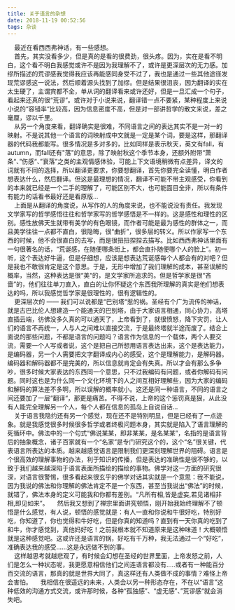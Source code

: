 ```yaml
---
title: 关于语言的杂想
date: 2018-11-19 00:52:56
tags: 杂谈
---
```

&nbsp;&nbsp;&nbsp;&nbsp;最近在看西西弗神话，有一些感想。  
&nbsp;&nbsp;&nbsp;&nbsp;首先，其实没看多少，但是真的是看的很费劲，很头疼。因为，实在是看不明白，这个看不明白我感觉或许不是因为我理解不了，或许是更深层次的无力感。加缪所描述的荒谬感我觉得我应该再能感同身受不过了，我也是通过一些其他途径发现荒谬感这一说法，然后顺着源头找到了加缪。但是结果很沮丧，因为翻译的实在太生硬了，主谓宾都不全，单从词的翻译看来或许还好，但是一旦汇成一个句子，看起来还真的很“荒谬”。或许对于小说来说，翻译错一点不要紧，某种程度上来说小说的“容错率“比较高，因为信息密度不高，但是对一部讲哲学的散文来说，差之毫厘，谬以千里。  
&nbsp;&nbsp;&nbsp;&nbsp;从另一个角度来看，翻译确实是很难，不同语言之间的表达其实不是一对一的映射。不是说其他一个语言的词映射成中文就是一定是某个词，要是这样，那翻译器的代码我都能写。很多情况是多对多的，比如同样是表示秋天，英文有fall，有autumn，而fall还有"落"的意思，除了映射秋这个季节本身，还额外附带“萧条“、”伤感“、”衰落”之类的主观情感体验，可能上下文语境稍微有点差异，译文的词就有不同的选择，所以翻译更要求，你要想翻译，首先你要完全读懂，明白作者想表达什么，然后翻译。但这是最理想的情况，翻译不可能不带主观感受，你看到的本来就已经是一个二手的理解了，可能区别不大，也可能面目全非，所以有条件有能力的话看书最好还是看原版...  
&nbsp;&nbsp;&nbsp;&nbsp;上面是从翻译的角度说，从写作的人的角度来说，也不能说没有责任。我发现文学家写的哲学感悟往往和哲学家写的哲学感悟是不一样的。这是感性和理性的区别。感性放佛天生就带有美学的有色眼镜，而作者可能是最为感性的群体之一，而且美学往往一点都不直白，很隐晦，很“曲折”，很多层的转义。所以作家写一个东西的时候，他不会很直白的去写，而是很扭扭捏捏去描写。比如西西弗神话里面有一句很著名的话，“荒诞感，在随便哪条街上，都会直扑随便哪个人的脸上”。初一听，这个表达好牛逼，但是仔细想，应该是想表达荒诞感每个人都会有的对吧？但是我也不敢很肯定是这个意思。于是，无形中增加了我们理解的成本，甚至误解的概率，当然，这种表达是很“美“的，是文学家所追求的。但是哲学家是很“吝啬”的，他们往往单刀直入，直白的让你怀疑这个东西我所理解的真实是他们想表达的吗，所以我感觉哲学家是很理性的，很有逻辑性的。  
&nbsp;&nbsp;&nbsp;&nbsp;更深层次的 —— 我们可以说都是“巴别塔“惹的祸。圣经有个广为流传的神话，就是古巴比伦人想建造一个能通天的巴别塔，由于大家语言相通，同心协力，高塔直插云端，彷佛没多久真的可以通天了，上帝看到了，就很愤怒，降下灾罚，让人们的语言不再统一，人与人之间难以直接交流，于是最终塔就半途而废了。结合上面说的那些问题，不都是语言的问题吗？语言作为信息的一个载体，两个人要交流，需要一个人写或者说，这个是把自己所想用语言表达出来，这个是表达能力，是编码器，另一个人需要把文字翻译成内心的感受，这个是理解能力，是解码器。编码器和解码器都不是完美的，所以信息就肯定会有失真。所以才会有那么多争吵，很多时候大家表达的东西同一个意思，只不过我编码有问题，或者你解码有问题。同时这也是为什么同一个文化环境下的人之间互相好理解些，因为大家的编码和解码的算法差不多啊，所以误解的概率就小。这还是同一种语言，不同的语言之间还要加了一层“翻译“，那更是痛苦。不得不说，上帝的这个惩罚真是狠，从此没有人能完全理解另一个人，每个人都在信息的孤岛上自说自话...  
&nbsp;&nbsp;&nbsp;&nbsp;关于语言我隐约还有另一个感觉，现在还不是特别明显，但是已经有了一点迹象。就是我感觉很多时候很多哲学或者终极问题本身，其实就是陷入了语言理解的死循环中。佛法中的一个句式“佛说某某，即非某某，是名某某”，名指的是语言背后的抽象概念，诸子百家就有一个“名家”是专门研究这个的，这个“名”很关键，代表语言所表达的本质。越来越感觉语言是限制我们更深刻理解世界的阻碍。语言是个很高效的理解事物的办法，利于知识的传播，但是表达的准确性是很不够的，以致于我们越来越深陷于语言表面所描绘的描绘的事物。佛学对这一方面的研究很深，对语言很警惕，很多看起来很玄乎的佛学对话其实就是一个意思：我不能说，因为我说的佛法和你理解的佛法肯定不是一个东西，甚至当我说出“佛法”的时候，就错了，佛法本身的定义可能我和你都有差别。“凡所有相,皆是虚妄,若见诸相非相,即见如来”。
&nbsp;&nbsp;&nbsp;&nbsp;然后我又想到了禅宗里面讲究顿悟，刚开始我始终理解不了顿悟是什么感觉，有人说，顿悟的感觉就是：有人一直和你说和牛很好吃，特别好吃，你知道了，你也觉得和牛好吃，但是你真的知道吗？直到有一天你真的吃到了和牛，你才感觉到，真他妈好吃！之前我根本就不知道原来是这种味道！大概顿悟就是这种感觉吧。这或许还是语言的锅，好吃有千万种，我无法通过一个“好吃”，准确表达我的感受......这是永远做不到的事。  
&nbsp;&nbsp;&nbsp;&nbsp;这样越思考就越悲观了，有时候会幻想在圣经的世界里面，上帝发怒之前，人们是怎么一种状态呢，我更愿意相信他们之间连语言都没有.....或者有一种能百分百交流的语言，那真的就是世界大同了，真这样还有人类做不成的事情？难怪上帝会害怕。
&nbsp;&nbsp;&nbsp;&nbsp;我相信在很遥远的未来，人类会以另一种形态存在，不在以“语言”这种低效的沟通方式交流，或许那时候，各种“孤独感”、“虚无感”、”荒谬感“就会消失吧。
   
 
   
   